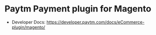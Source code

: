 # Paytm Payment plugin for Magento
* Developer Docs: https://developer.paytm.com/docs/eCommerce-plugin/magento/
